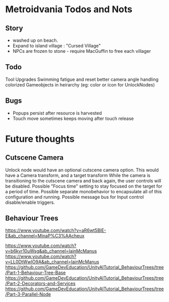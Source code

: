 # Metroidvania Todos and Nots

## Story

 - washed up on beach.
 - Expand to island village : "Cursed Village"
 - NPCs are frozen to stone - require MacGuffin to free each villager

## Todo

Tool Upgrades
Swimming fatigue and reset
better camera angle handling
colorized Gameobjects in heirarchy (eg: color or icon for UnlockNodes)


## Bugs

 - Popups persist after resource is harvested
 - Touch move sometimes keeps moving after touch release


# Future thoughts


## Cutscene Camera

Unlock node would have an optional cutscene camera option.
This would have a Camera transform, and a target transform
While the camera is transitioning to the cutscene camera and back again, the user controls will be disabled.
Possible "Focus time" setting to stay focused on the target for a period of time.
Possible separate monobehavior to encapsulate all of this configuration and running.
Possible message bus for Input control disable/enable triggers.


## Behaviour Trees
https://www.youtube.com/watch?v=aR6wt5BlE-E&ab_channel=MinaP%C3%AAcheux

https://www.youtube.com/watch?v=b6kvr10uWsg&ab_channel=IainMcManus
https://www.youtube.com/watch?v=LL0DtWwIO9A&ab_channel=IainMcManus
https://github.com/GameDevEducation/UnityAITutorial_BehaviourTrees/tree/Part-1-Behaviour-Tree-Base
https://github.com/GameDevEducation/UnityAITutorial_BehaviourTrees/tree/Part-2-Decorators-and-Services
https://github.com/GameDevEducation/UnityAITutorial_BehaviourTrees/tree/Part-3-Parallel-Node